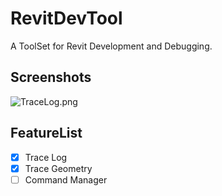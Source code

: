 # RevitDevTool

A ToolSet for Revit Development and Debugging.

## Screenshots

![TraceLog.png](./images/tracelog.png)

## FeatureList

- [x] Trace Log
- [x] Trace Geometry
- [ ] Command Manager